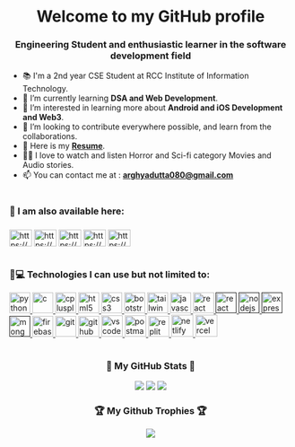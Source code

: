 <h1 align="center">Welcome to my GitHub profile</h1>
<h3 align="center">Engineering Student and enthusiastic learner in the software development field</h3>

<!-- <p align="left"> <img src="https://komarev.com/ghpvc/?username=arghyadutta080&label=Profile%20views&style=for-the-badge" alt="arghyadutta080" /> </p> -->

- 📚 I'm a 2nd year CSE Student at RCC Institute of Information Technology.
- 🌱 I’m currently learning **DSA and Web Development**.
- 👀 I’m interested in learning more about **Android and iOS Development and Web3**.
- 💞️ I’m looking to contribute everywhere possible, and learn from the collaborations.
- 📄 Here is my **[Resume](https://www.canva.com/design/DAFQUiYtcb0/mZ5mTWr0VLCVXpIo28oYIQ/view?utm_content=DAFQUiYtcb0&utm_campaign=designshare&utm_medium=link&utm_source=publishsharelink)**.
- 🧑‍💻 I love to watch and listen Horror and Sci-fi category Movies and Audio stories.
- 📫 You can contact me at : **arghyadutta080@gmail.com**


# <h3 align="left">📧 I am also available here: <h3>
<p align="left">
<a href="https://www.linkedin.com/in/arghya-dutta-623617229" target="blank"><img align="center" src="https://raw.githubusercontent.com/rahuldkjain/github-profile-readme-generator/master/src/images/icons/Social/linked-in-alt.svg" alt="https://www.linkedin.com/in/arghya-dutta-623617229" height="30" width="40" /></a>  
<!-- <a href="https://twitter.com/arghya_dutta08" target="blank"><img align="center" src="https://raw.githubusercontent.com/rahuldkjain/github-profile-readme-generator/master/src/images/icons/Social/twitter.svg" alt="arghya_dutta08" height="30" width="40" /></a> -->
<a href="https://www.facebook.com/arghya.dutta.9404/" target="blank"><img align="center" src="https://raw.githubusercontent.com/rahuldkjain/github-profile-readme-generator/master/src/images/icons/Social/facebook.svg" alt="https://www.facebook.com/arghya.dutta.9404/" height="30" width="40" /></a>
<a href="https://www.instagram.com/_king_markas_/" target="blank"><img align="center" src="https://raw.githubusercontent.com/rahuldkjain/github-profile-readme-generator/master/src/images/icons/Social/instagram.svg" alt="https://www.instagram.com/_king_markas_/" height="30" width="40" /></a>
<a href="https://www.hackerrank.com/arghyadutta080" target="blank"><img align="center" src="https://raw.githubusercontent.com/rahuldkjain/github-profile-readme-generator/master/src/images/icons/Social/hackerrank.svg" alt="https://www.hackerrank.com/arghyadutta080" height="30" width="40" /></a>
<a href="https://auth.geeksforgeeks.org/user/arghya_dutta080" target="blank"><img align="center" src="https://raw.githubusercontent.com/rahuldkjain/github-profile-readme-generator/master/src/images/icons/Social/geeks-for-geeks.svg" alt="https://auth.geeksforgeeks.org/user/arghya_dutta080" height="30" width="40" /></a>
</p>


# <h3 align="left">🤖💻 Technologies I can use but not limited to: </h3>
<p align="left">
<a href="https://www.python.org" target="_blank" rel="noreferrer"> <img src="https://skillicons.dev/icons?i=python" alt="python" width="37" height="37"/> </a>
<a href="https://www.cprogramming.com/" target="_blank" rel="noreferrer"> <img src="https://skillicons.dev/icons?i=c" alt="c" width="37" height="37"/> </a>
<a href="https://www.cplusplus.com/doc/tutorial/" target="_blank" rel="noreferrer"> <img src="https://skillicons.dev/icons?i=cpp" alt="cplusplus" width="37" height="37"/> </a>
<a href="https://www.w3.org/html/" target="_blank" rel="noreferrer"> <img src="https://skillicons.dev/icons?i=html" alt="html5" width="37" height="=37"/> </a>
<a href="https://www.w3schools.com/css/" target="_blank" rel="noreferrer"> <img src="https://skillicons.dev/icons?i=css" alt="css3" width="37" height="37"/> </a>
<a href="https://getbootstrap.com" target="_blank" rel="noreferrer"> <img src="https://skillicons.dev/icons?i=bootstrap" alt="bootstrap" width="37" height="37"/> </a>
<a href="https://getbootstrap.com" target="_blank" rel="noreferrer"> <img src="https://skillicons.dev/icons?i=tailwind" alt="tailwindcss" width="37" height="37"/> </a>
<a href="https://developer.mozilla.org/en-US/docs/Web/JavaScript" target="_blank" rel="noreferrer"> <img src="https://skillicons.dev/icons?i=javascript" alt="javascript" width="37" height="37"/> </a>
<a href="https://reactjs.org/" target="_blank" rel="noreferrer"> <img src="https://skillicons.dev/icons?i=react" alt="react" width="37" height="37"/> </a> 
<a href="" target="_blank" rel="noreferrer"> <img src="https://skillicons.dev/icons?i=redux" alt="react" width="37" height="37"/> </a> 
<a href="" target="_blank" rel="noreferrer"> <img src="https://skillicons.dev/icons?i=nodejs" alt="nodejs" width="37" height="37"/> </a> 
<a href="" target="_blank" rel="noreferrer"> <img src="https://skillicons.dev/icons?i=express" alt="express" width="37" height="37"/> </a> 
<a href="" target="_blank" rel="noreferrer"> <img src="https://skillicons.dev/icons?i=mongodb" alt="mongoDB" width="37" height="37"/> </a>    
<a href="https://firebase.google.com/" target="_blank" rel="noreferrer"> <img src="https://skillicons.dev/icons?i=firebase" alt="firebase" width="37" height="37"/> </a>
<a href="https://git-scm.com/" target="_blank" rel="noreferrer"> <img src="https://skillicons.dev/icons?i=git" alt="git" width="37" height="37"/> </a>
<a href="https://github.com/" target="_blank" rel="noreferrer"> <img src="https://skillicons.dev/icons?i=github" alt="github" width="37" height="37"/> </a>
<a href="https://code.visualstudio.com/" target="_blank" rel="noreferrer"> <img src="https://skillicons.dev/icons?i=vscode" alt="vscode" width="38" height="38"/> </a>
<a href="https://www.postman.com/" target="_blank" rel="noreferrer"> <img src="https://skillicons.dev/icons?i=postman" alt="postman" width="38" height="38"/> </a>
<a href="https://replit.com/" target="_blank" rel="noreferrer"> <img src="https://skillicons.dev/icons?i=replit" alt="replit" width="37" height="37"/> </a>
<a href="https://www.netlify.com/" target="_blank" rel="noreferrer"> <img src="https://skillicons.dev/icons?i=netlify" alt="netlify" width="39" height="39"/> </a> 
<a href="https://vercel.com/dashboard" target="_blank" rel="noreferrer"> <img src="https://skillicons.dev/icons?i=vercel" alt="vercel" width="39" height="39"/> </a> 
<!-- <a href="https://www.djangoproject.com/" target="_blank" rel="noreferrer"> <img src="https://brandslogos.com/wp-content/uploads/images/django-logo.png" alt="django" width="33" height="37"/> </a>  -->
<!-- <a href="https://pymongo.readthedocs.io/en/stable/" target="_blank" rel="noreferrer"> <img src="https://colmenaenlanube.es/wp-content/uploads/2021/04/mongodb-compass.png" alt="pymongo" width="40" height="40"/> </a>    -->
</p>

  

# <h3 align="center">🏅 My GitHub Stats 🏅</h3>
<!--  <div aligh="center">![Profile views](https://gpvc.arturio.dev/arghyadutta080)</div> -->
<div align="center">
<img src="https://github-readme-stats.vercel.app/api/top-langs/?username=arghyadutta080&layout=compact&theme=dark#gh-dark-mode-only">
<img src="https://github-readme-stats.vercel.app/api?username=arghyadutta080&show_icons=true&include_all_commits=true&theme=dark">
<img src="https://github-readme-streak-stats.herokuapp.com/?user=arghyadutta080&theme=dark">
<!-- <a href="https://github.com/arghyadutta080/github-readme-activity-graph"><img alt="Arghya Dutta's Activity Graph" src="https://activity-graph.herokuapp.com/graph?username=arghyadutta080&bg_color=000000&color=FFFFFF&line=ff6600&point=FFFFFF&hide_border=true" /></a> -->
</div>

<div align="center">
<h3 align="center">🏆 My Github Trophies 🏆</h3>
<img align="center" src="https://github-profile-trophy.vercel.app/?username=arghyadutta080&theme=onedark">
</div>

<!---
arghyadutta080/arghyadutta080 is a ✨ special ✨ repository because its `README.md` (this file) appears on your GitHub profile.

You can click the Preview link to take a look at your changes.
--->

